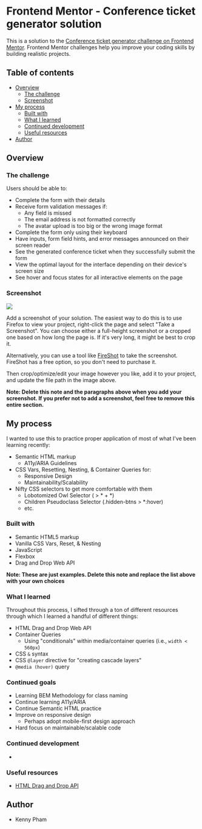 # Frontend Mentor - Conference ticket generator solution

This is a solution to the [Conference ticket generator challenge on Frontend Mentor](https://www.frontendmentor.io/challenges/conference-ticket-generator-oq5gFIU12w). Frontend Mentor challenges help you improve your coding skills by building realistic projects. 

## Table of contents

- [Overview](#overview)
  - [The challenge](#the-challenge)
  - [Screenshot](#screenshot)
- [My process](#my-process)
  - [Built with](#built-with)
  - [What I learned](#what-i-learned)
  - [Continued development](#continued-development)
  - [Useful resources](#useful-resources)
- [Author](#author)


## Overview

### The challenge

Users should be able to:

- Complete the form with their details
- Receive form validation messages if:
  - Any field is missed
  - The email address is not formatted correctly
  - The avatar upload is too big or the wrong image format
- Complete the form only using their keyboard
- Have inputs, form field hints, and error messages announced on their screen reader
- See the generated conference ticket when they successfully submit the form
- View the optimal layout for the interface depending on their device's screen size
- See hover and focus states for all interactive elements on the page

### Screenshot

![](./screenshot.jpg)

Add a screenshot of your solution. The easiest way to do this is to use Firefox to view your project, right-click the page and select "Take a Screenshot". You can choose either a full-height screenshot or a cropped one based on how long the page is. If it's very long, it might be best to crop it.

Alternatively, you can use a tool like [FireShot](https://getfireshot.com/) to take the screenshot. FireShot has a free option, so you don't need to purchase it. 

Then crop/optimize/edit your image however you like, add it to your project, and update the file path in the image above.

**Note: Delete this note and the paragraphs above when you add your screenshot. If you prefer not to add a screenshot, feel free to remove this entire section.**


## My process

I wanted to use this to practice proper application of most of what I've been learning recently:

- Semantic HTML markup
  - A11y/ARIA Guidelines
- CSS Vars, Resetting, Nesting, & Container Queries for:
  - Responsive Design
  - Maintainability/Scalability
- Nifty CSS selectors to get more comfortable with them
  - Lobotomized Owl Selector ( > * + *)
  - Children Pseudoclass Selector (.hidden-btns > *:hover)
  - etc.


### Built with

- Semantic HTML5 markup
- Vanilla CSS Vars, Reset, & Nesting
- JavaScript
- Flexbox
- Drag and Drop Web API

**Note: These are just examples. Delete this note and replace the list above with your own choices**

### What I learned

Throughout this process, I sifted through a ton of different resources through which I learned a handful of different things:

- HTML Drag and Drop Web API
- Container Queries
  - Using "conditionals" within media/container queries (i.e., `width < 560px`)
- CSS `&` syntax
- CSS `@layer` directive for "creating cascade layers"
- `@media (hover)` query

### Continued goals

- Learning BEM Methodology for class naming
- Continue learning A11y/ARIA
- Continue Semantic HTML practice
- Improve on responsive design
  - Perhaps adopt mobile-first design approach
- Hard focus on maintainable/scalable code

### Continued development

- 

### Useful resources

- [HTML Drag and Drop API](https://developer.mozilla.org/en-US/docs/Web/API/HTML_Drag_and_Drop_API)

## Author

- Kenny Pham
